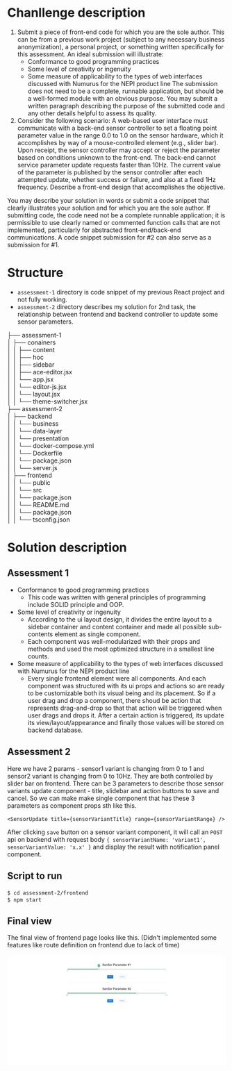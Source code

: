 # Chanllenge description
1. Submit a piece of front-end code for which you are the sole author. This can be from a previous work project (subject to any necessary business anonymization), a personal project, or something written specifically for this assessment. An ideal submission will illustrate:
    + Conformance to good programming practices
    + Some level of creativity or ingenuity
    + Some measure of applicability to the types of web interfaces discussed with Numurus for the NEPI product line
    The submission does not need to be a complete, runnable application, but should be a well-formed module with an obvious purpose. You may submit a written paragraph describing the purpose of the submitted code and any other details helpful to assess its quality.
2. Consider the following scenario: A web-based user interface must communicate with a back-end sensor controller to set a floating point parameter value in the range 0.0 to 1.0 on the sensor hardware, which it accomplishes by way of a mouse-controlled element (e.g., slider bar). Upon receipt, the sensor controller may accept or reject the parameter based on conditions unknown to the front-end. The back-end cannot service parameter update requests faster than 10Hz. The current value of the parameter is published by the sensor controller after each attempted update, whether success or failure, and also at a fixed 1Hz frequency. Describe a front-end design that accomplishes the objective.

You may describe your solution in words or submit a code snippet that clearly illustrates your solution and for which you are the sole author. If submitting code, the code need not be a complete runnable application; it is permissible to use clearly named or commented function calls that are not implemented, particularly for abstracted front-end/back-end communications. A code snippet submission for #2 can also serve as a submission for #1.

# Structure
 - `assessment-1` directory is code snippet of my previous React project and not fully working.
 - `assessment-2` directory describes my solution for 2nd task, the relationship between frontend and backend controller to update some sensor parameters.

├── assessment-1 <br />
│   ├── conainers <br />
│   │   ├── content <br />
│   │   ├── hoc <br />
│   │   ├── sidebar <br />
│   │   ├── ace-editor.jsx <br />
│   │   └── app.jsx <br />
│   │   └── editor-js.jsx <br />
│   │   └── layout.jsx <br />
│   │   └── theme-switcher.jsx <br />
├── assessment-2 <br />
│   ├── backend <br />
│   │   └── business <br />
│   │   └── data-layer <br />
│   │   └── presentation <br />
│   │   └── docker-compose.yml <br />
│   │   └── Dockerfile <br />
│   │   └── package.json <br />
│   │   └── server.js <br />
│   ├── frontend <br />
│   │   └── public <br />
│   │   └── src <br />
│   │   └── package.json <br />
│   │   └── README.md <br />
│   │   └── package.json <br />
│   │   └── tsconfig.json <br />

# Solution description

## Assessment 1
- Conformance to good programming practices
  * This code was written with general principles of programming include SOLID principle and OOP.
- Some level of creativity or ingenuity
  * According to the ui layout design, it divides the entire layout to a sidebar container and content container and made all possible sub-contents element as single component.
  * Each component was well-modularized with their props and methods and used the most optimized structure in a smallest line counts.
- Some measure of applicability to the types of web interfaces discussed with Numurus for the NEPI product line
  * Every single frontend element were all components. And each component was structured with its ui props and actions so are ready to be customizable both its visual being and its placement.
    So if a user drag and drop a component, there shoud be action that represents drag-and-drop so that that action will be triggered when user drags and drops it.
    After a certain action is triggered, its update its view/layout/appearance and finally those values will be stored on backend database.

## Assessment 2

Here we have 2 params - sensor1 variant is changing from 0 to 1 and sensor2 variant is changing from 0 to 10Hz.
They are both controlled by slider bar on frontend. There can be 3 parameters to describe those sensor variants update component - title, slidebar and action buttons to save and cancel.
So we can make make single component that has these 3 parameters as component props sth like this.

```
<SensorUpdate title={sensorVariantTitle} range={sensorVariantRange} />
```

After clicking `save` button on a sensor variant component, it will call an `POST` api on backend with request body `{ sensorVariantName: 'variant1', sensorVariantValue: 'x.x' }` and display the result with notification panel component.

## Script to run

```
$ cd assessment-2/frontend
$ npm start 
```

## Final view
The final view of frontend page looks like this. (Didn't implemented some features like route definition on frontend due to lack of time)

![Final view of frontend](./sensor-update-frontend.png)

